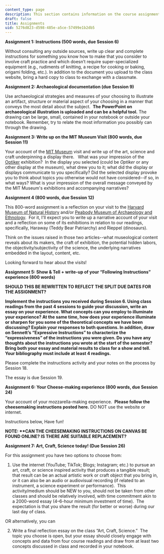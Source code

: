 ```yaml
---
content_type: page
description: This section contains information on the course assignments.
draft: false
title: Assignments
uid: 5276d823-d598-485e-a5ce-57499e1b2db5
---
```

**Assignment 1: Instructions (500 words, due Session 6)**

Without consulting any outside sources, write up clear and complete instructions for something you know how to make that you consider to involve craft practice and which doesn’t require super-specialized equipment (e.g., rudiments of knitting, a recipe for cooking or baking, origami folding, etc.). In addition to the document you upload to the class website, bring a hard copy to class to exchange with a classmate.

**Assignment 2: Archaeological documentation (due Session 9)**

Use archaeological strategies and measures of your choosing to illustrate an artifact, structure or material aspect of your choosing in a manner that conveys the most detail about the subject.  **The PowerPoint on archaeological illustration is uploaded and can be a helpful tool.** The drawing can be large, small, contained in your notebook or outside your notebook. Remember, try to relate the most information you possibly can through the drawing.  

**Assignment 3: Write up on the MIT Museum Visit (800 words, due Session 11)**

Your account of the [MIT Museum](https://mitmuseum.mit.edu/) visit and write up of the art, science and craft underpinning a display there.   What was your impression of the [Optiker](https://mitmuseum.mit.edu/exhibitions/optiker) exhibition?  In the display you selected (could be *Optiker* or any other display at the museum), what drew you to it; what did the display or displays communicate to you specifically? Did the selected display provoke you to think about topics you otherwise would not have considered--if so, in what ways? What is your impression of the overall message conveyed by the MIT Museum's exhibitions and accompanying narratives?

**Assignment 4 (800 words, due Session 12)**

This 800-word assignment is a reflection on your visit to the [Harvard Museum of Natural History](https://www.hmnh.harvard.edu/) and/or [Peabody Museum of Archaeology and Ethnology](https://peabody.harvard.edu/).  For it, I'll expect you to write up a narrative account of your visit and a reflection on some of its exhibitions in relation to our readings, specifically, Haraway (Teddy Bear Patriarchy) and Rieppel (dinosaurs).  

Think on the issues raised in those two articles--what museological content reveals about its makers, the craft of exhibition, the potential hidden labors, the objectivity/subjectivity of the science, the underlying narratives embedded in the layout, content, etc.

Looking forward to hear about the visits!

**Assignment 5: Show & Tell + write-up of your “Following Instructions” experience (800 words)**

**SHOULD THIS BE REWRITTEN TO REFLECT THE SPLIT DUE DATES FOR THE ASSIGNMENT?**

**Implement the instructions you received during Session 6. Using class readings from the past 4 sessions to guide your discussion, write an essay on your experience. What concepts can you employ to illuminate your experience? At the same time, how does your experience illuminate or sharpen for you some of the theoretical concepts we have been discussing? Explain your responses to both questions. In addition, draw on Sennett’s “Expressive Instructions” to characterize the “expressiveness” of the instructions you were given. Do you have any thoughts about the instructions you wrote at the start of the semester? Bring both your essay and material results to class for a show and tell. Your bibliography must include at least 4 readings.**

Please complete the instructions activity and your notes on the process by Session 18.

The essay is due Session 19.

**Assignment 6: Your Cheese-making experience (800 words, due Session 24)**

Your account of your mozzarella-making experience.  **Please follow the cheesemaking instructions posted here.** DO NOT use the website or internet.

Instructions below, Have fun!

**NOTE: \*\*CAN THE CHEESEMAKING INSTRUCTIONS ON CANVAS BE FOUND ONLINE? IS THERE ARE SUITABLE REPLACEMENT?**

**Assignment 7: Art, Craft, Science today! (Due Session 26)**

For this assignment you have two options to choose from:

1) Use the internet (YouTube; TikTok; Blogs; Instagram; etc.) to pursue an art, craft, or science inspired activity that produces a tangible result; that result can be an actual artistic work or craft object that you bring in, or it can also be an audio or audiovisual recording (if related to an instrument, a science experiment or performance).  This activity/medium should be NEW to you, should not be taken from other classes and should be relatively involved, with time commitment akin to a 2000-word essay (4–6-hour minimum investment of time).  The expectation is that you share the result (for better or worse) during our last day of class.

OR alternatively, you can 

2) Write a final reflection essay on the class “Art, Craft, Science.”  The topic you choose is open, but your essay should closely engage with concepts and data from four course readings and draw from at least two concepts discussed in class and recorded in your notebook.